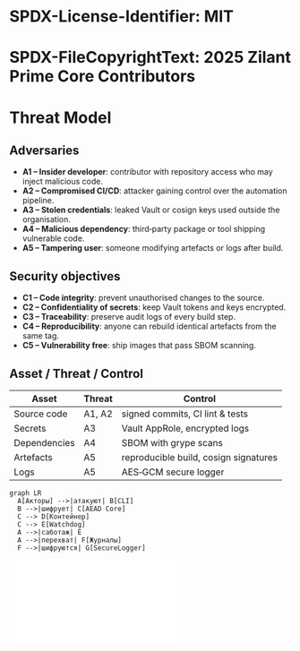 # SPDX-License-Identifier: MIT
# SPDX-FileCopyrightText: 2025 Zilant Prime Core Contributors

# Threat Model

## Adversaries

- **A1 – Insider developer**: contributor with repository access who may inject malicious code.
- **A2 – Compromised CI/CD**: attacker gaining control over the automation pipeline.
- **A3 – Stolen credentials**: leaked Vault or cosign keys used outside the organisation.
- **A4 – Malicious dependency**: third‑party package or tool shipping vulnerable code.
- **A5 – Tampering user**: someone modifying artefacts or logs after build.

## Security objectives

- **C1 – Code integrity**: prevent unauthorised changes to the source.
- **C2 – Confidentiality of secrets**: keep Vault tokens and keys encrypted.
- **C3 – Traceability**: preserve audit logs of every build step.
- **C4 – Reproducibility**: anyone can rebuild identical artefacts from the same tag.
- **C5 – Vulnerability free**: ship images that pass SBOM scanning.

## Asset / Threat / Control

| Asset | Threat | Control |
|-------|--------|---------|
| Source code | A1, A2 | signed commits, CI lint & tests |
| Secrets | A3 | Vault AppRole, encrypted logs |
| Dependencies | A4 | SBOM with grype scans |
| Artefacts | A5 | reproducible build, cosign signatures |
| Logs | A5 | AES‑GCM secure logger |

```mermaid
graph LR
  A[Акторы] -->|атакуют| B[CLI]
  B -->|шифрует| C[AEAD Core]
  C --> D[Контейнер]
  C --> E[Watchdog]
  A -->|саботаж| E
  A -->|перехват| F[Журналы]
  F -->|шифруются| G[SecureLogger]
```

![Threat Diagram](threats_diagram.mmd)
